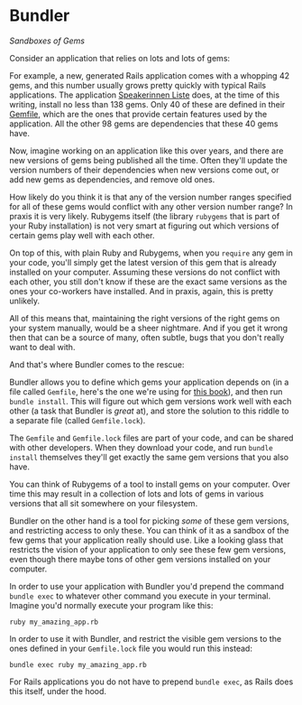 # Bundler

*Sandboxes of Gems*

Consider an application that relies on lots and lots of gems:

For example, a new, generated Rails application comes with a whopping 42 gems,
and this number usually grows pretty quickly with typical Rails applications.
The application <a href="http://speakerinnen.org/">Speakerinnen Liste</a>
does, at the time of this writing, install no less than 138 gems. Only 40 of these
are defined in their <a href="https://github.com/rubymonsters/speakerinnen_liste/blob/master/Gemfile">Gemfile</a>,
which are the ones that provide certain features used by the application. All
the other 98 gems are dependencies that these 40 gems have.

Now, imagine working on an application like this over years, and there are new
versions of gems being published all the time. Often they'll update the version
numbers of their dependencies when new versions come out, or add new gems as
dependencies, and remove old ones.

How likely do you think it is that any of the version number ranges specified
for all of these gems would conflict with any other version number range? In
praxis it is very likely. Rubygems itself (the library `rubygems` that is part
of your Ruby installation) is not very smart at figuring out which versions
of certain gems play well with each other.

On top of this, with plain Ruby and Rubygems, when you `require` any gem in your
code, you'll simply get the latest version of this gem that is already installed
on your computer. Assuming these versions do not conflict with each other, you
still don't know if these are the exact same versions as the ones your
co-workers have installed. And in praxis, again, this is pretty unlikely.

All of this means that, maintaining the right versions of the right gems on
your system manually, would be a sheer nightmare. And if you get it wrong then
that can be a source of many, often subtle, bugs that you don't really want to
deal with.

And that's where Bundler comes to the rescue:

Bundler allows you to define which gems your application depends on (in a file
called `Gemfile`, here's the one we're using for
<a href="https://github.com/rubymonsters/ruby-for-beginners/blob/master/Gemfile">this book</a>),
and then run `bundle install`. This will figure out which
gem versions work well with each other (a task that Bundler is *great* at), and
store the solution to this riddle to a separate file (called `Gemfile.lock`).

The `Gemfile` and `Gemfile.lock` files are part of your code, and can be shared
with other developers. When they download your code, and run `bundle install`
themselves they'll get exactly the same gem versions that you also have.

You can think of Rubygems of a tool to install gems on your computer. Over time
this may result in a collection of lots and lots of gems in various versions
that all sit somewhere on your filesystem.

Bundler on the other hand is a tool for picking *some* of these gem versions,
and restricting access to only these. You can think of it as a sandbox of the
few gems that your application really should use. Like a looking glass that
restricts the vision of your application to only see these few gem versions,
even though there maybe tons of other gem versions installed on your computer.

In order to use your application with Bundler you'd prepend the command `bundle
exec` to whatever other command you execute in your terminal. Imagine you'd
normally execute your program like this:

```
ruby my_amazing_app.rb
```

In order to use it with Bundler, and restrict the visible gem versions to the
ones defined in your `Gemfile.lock` file you would run this instead:

```
bundle exec ruby my_amazing_app.rb
```

<p class="hint">
For Rails applications you do not have to prepend <code>bundle exec</code>, as
Rails does this itself, under the hood.
</p>

